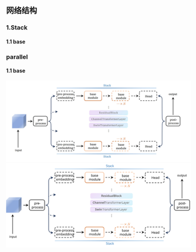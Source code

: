 ## 网络结构
### 1.Stack
#### 1.1 base

### parallel
#### 1.1 base

![](images/parallel_base.jpg)
![](images%2Fparallel_base.svg)